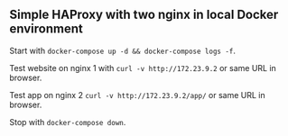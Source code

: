 ## Simple HAProxy with two nginx in local Docker environment

Start with `docker-compose up -d && docker-compose logs -f`.

Test website on nginx 1 with `curl -v http://172.23.9.2` or same URL in browser.

Test app on nginx 2 `curl -v http://172.23.9.2/app/` or same URL in browser.

Stop with `docker-compose down`.
